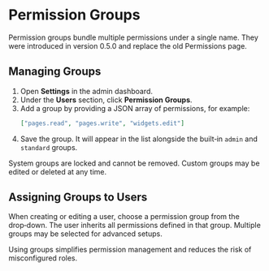 # Permission Groups

Permission groups bundle multiple permissions under a single name. They were introduced in version 0.5.0 and replace the old Permissions page.

## Managing Groups

1. Open **Settings** in the admin dashboard.
2. Under the **Users** section, click **Permission Groups**.
3. Add a group by providing a JSON array of permissions, for example:
   ```json
   ["pages.read", "pages.write", "widgets.edit"]
   ```
4. Save the group. It will appear in the list alongside the built‑in `admin` and `standard` groups.

System groups are locked and cannot be removed. Custom groups may be edited or deleted at any time.

## Assigning Groups to Users

When creating or editing a user, choose a permission group from the drop‑down. The user inherits all permissions defined in that group. Multiple groups may be selected for advanced setups.

Using groups simplifies permission management and reduces the risk of misconfigured roles.
